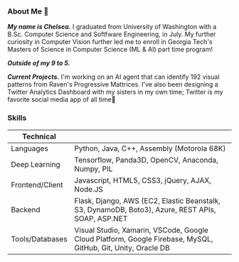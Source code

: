

### About Me 💟
***My name is Chelsea.*** I graduated from University of Washington with a B.Sc. Computer Science and Softfware Engineering, in July. My further curiosity in Computer Vision  further led me to enroll in Georgia Tech's Masters of Science in Computer Science (ML & AI) part time program! 

***Outside of my 9 to 5.*** 

***Current Projects.*** I'm working on an AI agent that can identify 192 visual patterns from Raven's Progressive Mattrices. I've also been designing a Twitter Analytics Dashboard with my sisters in my own time; Twitter is my favorite social media app of all time👀

### Skills 


| Technical  |  |
| ------------- | ------------- |
| Languages  | Python, Java, C++, Assembly (Motorola 68K)  |
| Deep Learning  | Tensorflow, Panda3D, OpenCV, Anaconda, Numpy, PIL|
| Frontend/Client  | Javascript, HTML5, CSS3, jQuery, AJAX, Node.JS|
| Backend |  Flask, Django, AWS (EC2, Elastic Beanstalk, S3, DynamoDB, Boto3), Azure, REST APIs, SOAP, ASP.NET|
| Tools/Databases  |Visual Studio, Xamarin, VSCode, Google Cloud Platform, Google Firebase, MySQL, GitHub, Git, Unity, Oracle DB |
